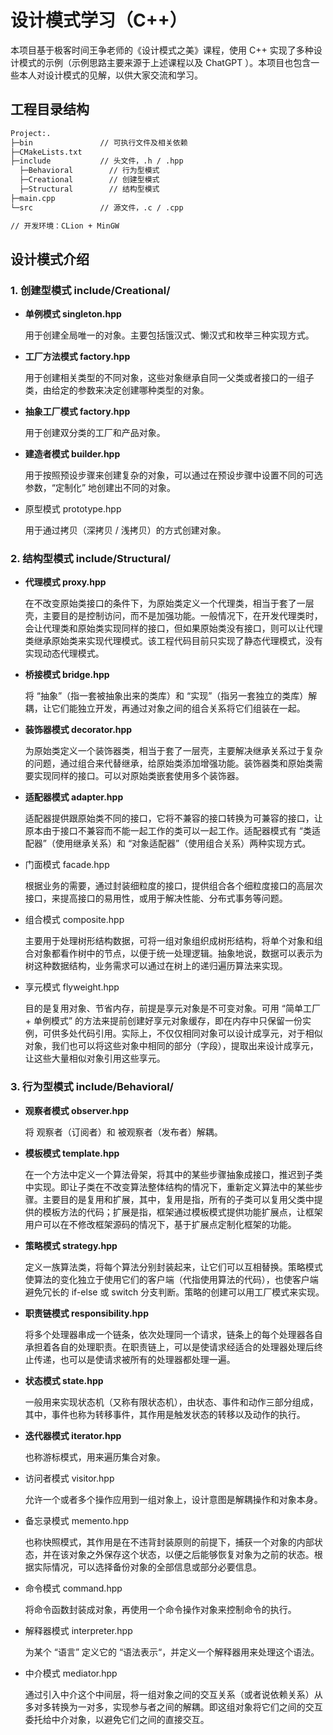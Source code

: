 # 设计模式学习（C++）

本项目基于极客时间王争老师的《设计模式之美》课程，使用 C++ 实现了多种设计模式的示例（示例思路主要来源于上述课程以及 ChatGPT ）。本项目也包含一些本人对设计模式的见解，以供大家交流和学习。



## 工程目录结构

```bash
Project:.
├─bin               // 可执行文件及相关依赖
├─CMakeLists.txt
├─include           // 头文件，.h / .hpp
  ├─Behavioral        // 行为型模式
  ├─Creational        // 创建型模式
  ├─Structural        // 结构型模式
├─main.cpp
└─src               // 源文件，.c / .cpp

// 开发环境：CLion + MinGW
```



## 设计模式介绍

### 1. 创建型模式    include/Creational/

- **单例模式	singleton.hpp**

   用于创建全局唯一的对象。主要包括饿汉式、懒汉式和枚举三种实现方式。

- **工厂方法模式	factory.hpp**

   用于创建相关类型的不同对象，这些对象继承自同一父类或者接口的一组子类，由给定的参数来决定创建哪种类型的对象。

- **抽象工厂模式	factory.hpp**

   用于创建双分类的工厂和产品对象。

- **建造者模式	builder.hpp**

   用于按照预设步骤来创建复杂的对象，可以通过在预设步骤中设置不同的可选参数，“定制化” 地创建出不同的对象。

- 原型模式	prototype.hpp

   用于通过拷贝（深拷贝 / 浅拷贝）的方式创建对象。

### 2. 结构型模式    include/Structural/

- **代理模式	proxy.hpp**

   在不改变原始类接口的条件下，为原始类定义一个代理类，相当于套了一层壳，主要目的是控制访问，而不是加强功能。一般情况下，在开发代理类时，会让代理类和原始类实现同样的接口，但如果原始类没有接口，则可以让代理类继承原始类来实现代理模式。该工程代码目前只实现了静态代理模式，没有实现动态代理模式。

- **桥接模式	bridge.hpp**

   将 “抽象”（指一套被抽象出来的类库）和 “实现”（指另一套独立的类库）解耦，让它们能独立开发，再通过对象之间的组合关系将它们组装在一起。

- **装饰器模式	decorator.hpp**

   为原始类定义一个装饰器类，相当于套了一层壳，主要解决继承关系过于复杂的问题，通过组合来代替继承，给原始类添加增强功能。装饰器类和原始类需要实现同样的接口。可以对原始类嵌套使用多个装饰器。

- **适配器模式	adapter.hpp**

   适配器提供跟原始类不同的接口，它将不兼容的接口转换为可兼容的接口，让原本由于接口不兼容而不能一起工作的类可以一起工作。适配器模式有 “类适配器”（使用继承关系）和 “对象适配器”（使用组合关系）两种实现方式。

- 门面模式	facade.hpp

   根据业务的需要，通过封装细粒度的接口，提供组合各个细粒度接口的高层次接口，来提高接口的易用性，或用于解决性能、分布式事务等问题。

- 组合模式	composite.hpp

   主要用于处理树形结构数据，可将一组对象组织成树形结构，将单个对象和组合对象都看作树中的节点，以便于统一处理逻辑。抽象地说，数据可以表示为树这种数据结构，业务需求可以通过在树上的递归遍历算法来实现。

- 享元模式	flyweight.hpp

   目的是复用对象、节省内存，前提是享元对象是不可变对象。可用 “简单工厂 + 单例模式” 的方法来提前创建好享元对象缓存，即在内存中只保留一份实例，可供多处代码引用。实际上，不仅仅相同对象可以设计成享元，对于相似对象，我们也可以将这些对象中相同的部分（字段），提取出来设计成享元，让这些大量相似对象引用这些享元。

### 3. 行为型模式    include/Behavioral/

- **观察者模式	observer.hpp**

   将 观察者（订阅者）和 被观察者（发布者）解耦。

- **模板模式	template.hpp**

   在一个方法中定义一个算法骨架，将其中的某些步骤抽象成接口，推迟到子类中实现。即让子类在不改变算法整体结构的情况下，重新定义算法中的某些步骤。主要目的是复用和扩展，其中，复用是指，所有的子类可以复用父类中提供的模板方法的代码；扩展是指，框架通过模板模式提供功能扩展点，让框架用户可以在不修改框架源码的情况下，基于扩展点定制化框架的功能。

- **策略模式	strategy.hpp**

   定义一族算法类，将每个算法分别封装起来，让它们可以互相替换。策略模式使算法的变化独立于使用它们的客户端（代指使用算法的代码），也使客户端避免冗长的 if-else 或 switch 分支判断。策略的创建可以用工厂模式来实现。

- **职责链模式	responsibility.hpp**

   将多个处理器串成一个链条，依次处理同一个请求，链条上的每个处理器各自承担着各自的处理职责。在职责链上，可以是使请求经适合的处理器处理后终止传递，也可以是使请求被所有的处理器都处理一遍。

- **状态模式	state.hpp**

   一般用来实现状态机（又称有限状态机），由状态、事件和动作三部分组成，其中，事件也称为转移事件，其作用是触发状态的转移以及动作的执行。

- **迭代器模式	iterator.hpp**

   也称游标模式，用来遍历集合对象。

- 访问者模式	visitor.hpp

   允许一个或者多个操作应用到一组对象上，设计意图是解耦操作和对象本身。

- 备忘录模式	memento.hpp

   也称快照模式，其作用是在不违背封装原则的前提下，捕获一个对象的内部状态，并在该对象之外保存这个状态，以便之后能够恢复对象为之前的状态。根据实际情况，可以选择备份对象的全部信息或部分必要信息。

- 命令模式	command.hpp

   将命令函数封装成对象，再使用一个命令操作对象来控制命令的执行。

- 解释器模式	interpreter.hpp

    为某个 “语言” 定义它的 “语法表示“，并定义一个解释器用来处理这个语法。

- 中介模式	mediator.hpp

    通过引入中介这个中间层，将一组对象之间的交互关系（或者说依赖关系）从多对多转换为一对多，实现参与者之间的解耦。即这组对象将它们之间的交互委托给中介对象，以避免它们之间的直接交互。

